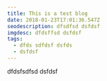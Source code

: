 ```yaml
---
title: This is a test blog
date: 2018-01-23T17:01:36.547Z
seodescription: dfsdfsd dsfdsf
imgdesc: dfdsffsd dsfdsf
tags:
  - dfds sdfdsf dsfds
  - dsfdsf
---
```

dfdsfsdfsd dsfdsf
